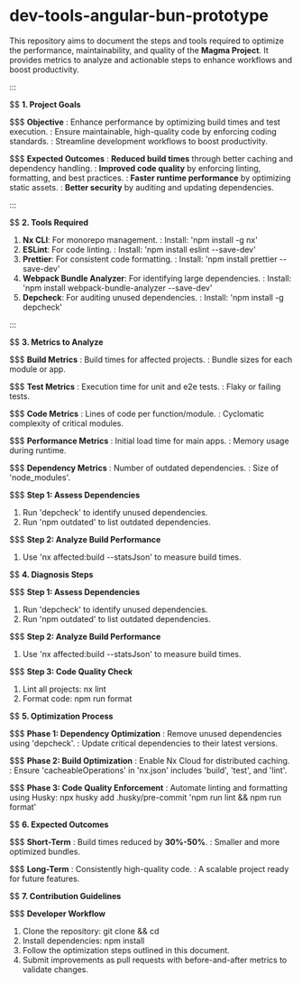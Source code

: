 # dev-tools-angular-bun-prototype
 

This repository aims to document the steps and tools required to optimize the performance, maintainability, and quality of the **Magma Project**. It provides metrics to analyze and actionable steps to enhance workflows and boost productivity.

:::

$$ **1. Project Goals**

$$$ **Objective**
: Enhance performance by optimizing build times and test execution.
: Ensure maintainable, high-quality code by enforcing coding standards.
: Streamline development workflows to boost productivity.

$$$ **Expected Outcomes**
: **Reduced build times** through better caching and dependency handling.
: **Improved code quality** by enforcing linting, formatting, and best practices.
: **Faster runtime performance** by optimizing static assets.
: **Better security** by auditing and updating dependencies.

:::

$$ **2. Tools Required**
1. **Nx CLI**: For monorepo management.
   : Install: 'npm install -g nx'
2. **ESLint**: For code linting.
   : Install: 'npm install eslint --save-dev'
3. **Prettier**: For consistent code formatting.
   : Install: 'npm install prettier --save-dev'
4. **Webpack Bundle Analyzer**: For identifying large dependencies.
   : Install: 'npm install webpack-bundle-analyzer --save-dev'
5. **Depcheck**: For auditing unused dependencies.
   : Install: 'npm install -g depcheck'

:::

$$ **3. Metrics to Analyze**

$$$ **Build Metrics**
: Build times for affected projects.
: Bundle sizes for each module or app.

$$$ **Test Metrics**
: Execution time for unit and e2e tests.
: Flaky or failing tests.

$$$ **Code Metrics**
: Lines of code per function/module.
: Cyclomatic complexity of critical modules.

$$$ **Performance Metrics**
: Initial load time for main apps.
: Memory usage during runtime.

$$$ **Dependency Metrics**
: Number of outdated dependencies.
: Size of 'node_modules'.

$$$ **Step 1: Assess Dependencies**
1. Run 'depcheck' to identify unused dependencies.
2. Run 'npm outdated' to list outdated dependencies.

$$$ **Step 2: Analyze Build Performance**
1. Use 'nx affected:build --statsJson' to measure build times.


$$ **4. Diagnosis Steps**

$$$ **Step 1: Assess Dependencies**
1. Run 'depcheck' to identify unused dependencies.
2. Run 'npm outdated' to list outdated dependencies.

$$$ **Step 2: Analyze Build Performance**
1. Use 'nx affected:build --statsJson' to measure build times.

$$$ **Step 3: Code Quality Check**
1. Lint all projects: nx lint
2. Format code: npm run format


$$ **5. Optimization Process**

$$$ **Phase 1: Dependency Optimization**
: Remove unused dependencies using 'depcheck'.
: Update critical dependencies to their latest versions.

$$$ **Phase 2: Build Optimization**
: Enable Nx Cloud for distributed caching.
: Ensure 'cacheableOperations' in 'nx.json' includes 'build', 'test', and 'lint'.

$$$ **Phase 3: Code Quality Enforcement**
: Automate linting and formatting using Husky: npx husky add .husky/pre-commit 'npm run lint && npm run format'


$$ **6. Expected Outcomes**

$$$ **Short-Term**
: Build times reduced by **30%-50%**.
: Smaller and more optimized bundles.

$$$ **Long-Term**
: Consistently high-quality code.
: A scalable project ready for future features.


$$ **7. Contribution Guidelines**

$$$ **Developer Workflow**
1. Clone the repository: git clone <repo-url> && cd <repo>
2. Install dependencies: npm install
3. Follow the optimization steps outlined in this document.
4. Submit improvements as pull requests with before-and-after metrics to validate changes.
